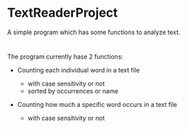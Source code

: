 # TextReaderProject
A simple program which has some functions to analyze text.
#
The program currently hase 2 functions:
* Counting each individual word in a text file
  * with case sensitivity or not
  * sorted by occurrences or name

* Counting how much a specific word occurs in a text file 
  * with case sensitivity or not

